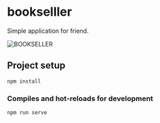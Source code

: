 # bookselller
Simple application for friend.

![BOOKSELLER](https://user-images.githubusercontent.com/48288156/66465370-01991080-ea81-11e9-873e-e81e5dedfcbe.PNG)

## Project setup

```
npm install
```

### Compiles and hot-reloads for development

```
npm run serve
```
